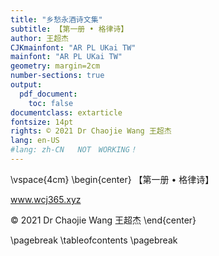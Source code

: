 ```yaml
---
title: "乡愁永酒诗文集"
subtitle: 【第一册 • 格律诗】
author: 王超杰
CJKmainfont: "AR PL UKai TW" 
mainfont: "AR PL UKai TW" 
geometry: margin=2cm
number-sections: true 
output: 
  pdf_document:
    toc: false
documentclass: extarticle
fontsize: 14pt
rights: © 2021 Dr Chaojie Wang 王超杰
lang: en-US
#lang: zh-CN   NOT　WORKING！
---
```


\vspace{4cm}
\begin{center}
【第一册 • 格律诗】


www.wcj365.xyz



© 2021 Dr Chaojie Wang 王超杰
\end{center}


\pagebreak
\tableofcontents
\pagebreak